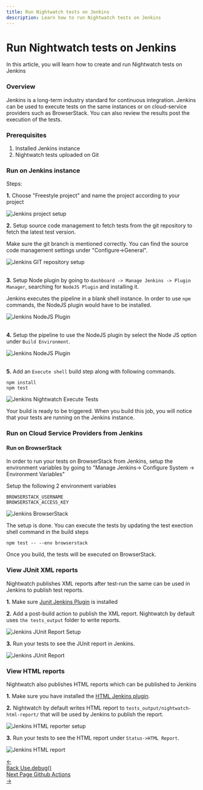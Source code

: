 ```yaml
---
title: Run Nightwatch tests on Jenkins
description: Learn how to run Nightwatch tests on Jenkins
---
```


<div class="page-header"><h1>Run Nightwatch tests on Jenkins</h1></div>

In this article, you will learn how to create and run Nightwatch tests on Jenkins

### Overview

Jenkins is a long-term industry standard for continuous integration. Jenkins can be used to execute tests on the same instances or on cloud-service providers such as BrowserStack. You can also review the results post the execution of  the tests. 

### Prerequisites
1. Installed Jenkins instance
2. Nightwatch tests uploaded on Git

### Run on Jenkins instance

Steps:

<p><strong>1.</strong> Choose "Freestyle project" and name the project according to your project</p>

![Jenkins project setup](https://user-images.githubusercontent.com/1677755/177561718-3d9742e8-dcdc-4430-9b48-ca2eeb054023.png)

<p><strong>2.</strong> Setup source code management to fetch tests from the git repository to fetch the latest test version.</p> 

<p>Make sure the git branch is mentioned correctly. You can find the source code management settings under "Configure->General".</p>

![Jenkins GIT repository setup](https://user-images.githubusercontent.com/1677755/177564242-f5d2161b-a7f8-4be9-9923-7e12cfce645b.png)

<br><strong>3.</strong> Setup Node plugin by going to `dashboard -> Manage Jenkins -> Plugin Manager`, searching for `NodeJS Plugin` and installing it.

Jenkins executes the pipeline in a blank shell instance. In order to use `npm` commands, the NodeJS plugin would have to be installed.

![Jenkins NodeJS Plugin](https://user-images.githubusercontent.com/1677755/177565528-0d97bcf8-307d-412f-9b5f-8b091f32680f.png)

<br><strong>4.</strong> Setup the pipeline to use the NodeJS plugin by select the Node JS option under `Build Environment`.

![Jenkins NodeJS Plugin](https://user-images.githubusercontent.com/1677755/177566306-ff7eb83b-021e-4325-8746-1f6da9fbb058.png)

<br><strong>5.</strong> Add an `Execute shell` build step along with following commands.

<pre><code class="language-bash">npm install
npm test</code></pre>

![Jenkins Nightwatch Execute Tests](https://user-images.githubusercontent.com/1677755/177566752-6fd5e4d0-96a8-47f7-bd93-3cc7c597d4ba.png)

Your build is ready to be triggered. When you build this job, you will notice that your tests are running on the Jenkins instance.

### Run on Cloud Service Providers from Jenkins

#### Run on BrowserStack

In order to run your tests on BrowserStack from Jenkins, setup the environment variables by going to "Manage Jenkins-> Configure System -> Environment Variables"

Setup the following 2 environment variables

<pre class="hide-indicator"><code class="language-bash">BROWSERSTACK_USERNAME
BROWSERSTACK_ACCESS_KEY
</code></pre>


![Jenkins BrowserStack](https://user-images.githubusercontent.com/1677755/177569029-da96b37d-6377-404f-9562-315d0694997d.png)

The setup is done. You can execute the tests by updating the test exection shell command in the build steps

<pre><code class="language-bash">npm test -- --env browserstack</code></pre>

Once you build, the tests will be executed on BrowserStack.

### View JUnit XML reports
Nightwatch publishes XML reports after test-run the same can be used in Jenkins to publish test reports.

<strong>1.</strong> Make sure [Junit Jenkins Plugin](https://plugins.jenkins.io/junit/) is installed

<strong>2.</strong> Add a post-build action to publish the XML report. Nightwatch by default uses `the tests_output` folder to write reports.

![Jenkins JUnit Report Setup](https://user-images.githubusercontent.com/1677755/178725915-ec67050c-8274-4379-8a5c-771fe9239f89.png)

<p><strong>3.</strong> Run your tests to see the JUnit report in Jenkins.</p>

![Jenkins JUnit Report](https://user-images.githubusercontent.com/1677755/178726091-3f7a7c51-76bf-4944-88f0-5c00da8fa398.png)

### View HTML reports
Nightwatch also publishes HTML reports which can be published to Jenkins

<strong>1.</strong> Make sure you have installed the [HTML Jenkins plugin](https://plugins.jenkins.io/htmlpublisher/).

<strong>2.</strong> Nightwatch by default writes HTML report to `tests_output/nightwatch-html-report/` that will be used by Jenkins to publish the report.

![Jenkins HTML reporter setup](https://user-images.githubusercontent.com/1677755/178726263-5c0cffde-85e9-41f1-93e5-dabbda9fe04e.png)

<strong>3.</strong> Run your tests to see the HTML report under `Status->HTML Report`.

![Jenkins HTML report](https://user-images.githubusercontent.com/1677755/178733403-8205f8ad-81a0-47d7-99aa-676e6e211aa2.png)

<div class="doc-pagination pt-40">
  <div class="previous">
    <a href="/guide/debugging-tests/using-debug.html">
      <span>←</span>
        <div class="d-flex flex-column">
          <span class="smallT">Back</span>
          <span class="bigT">Use.debug()</span>
        </div>
    </a>
  </div>
  <div class="next">
    <a href="/guide/ci-integrations/run-nightwatch-on-github-actions.html">
        <div class="d-flex flex-column">
          <span class="smallT">Next Page</span>
          <span class="bigT">Github Actions</span>
        </div>
        <span>→</span>
    </a>
  </div>
</div>
